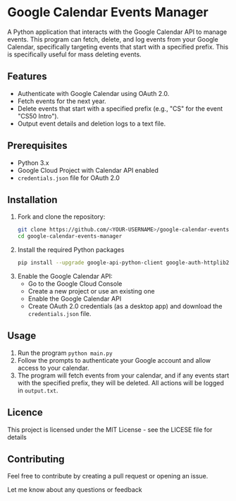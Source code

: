 # Google Calendar Events Manager
A Python application that interacts with the Google Calendar API to manage events. This program can fetch, delete, and log events from your Google Calendar, specifically targeting events that start with a specified prefix.
This is specifically useful for mass deleting events. 

## Features
- Authenticate with Google Calendar using OAuth 2.0.
- Fetch events for the next year.
- Delete events that start with a specified prefix (e.g., "CS" for the event "CS50 Intro").
- Output event details and deletion logs to a text file.

## Prerequisites
- Python 3.x
- Google Cloud Project with Calendar API enabled
- `credentials.json` file for OAuth 2.0

## Installation
1. Fork and clone the repository:
   ```bash
   git clone https://github.com/<YOUR-USERNAME>/google-calendar-events-manager.git
   cd google-calendar-events-manager
   ```
2. Install the required Python packages
    ```bash
    pip install --upgrade google-api-python-client google-auth-httplib2 google-auth-oauthlib
    ```
3. Enable the Google Calendar API:
    - Go to the Google Cloud Console
    - Create a new project or use an existing one
    - Enable the Google Calendar API
    - Create OAuth 2.0 credentials (as a desktop app) and download the `credentials.json` file.

## Usage
1. Run the program `python main.py`
2. Follow the prompts to authenticate your Google account and allow access to your calendar.
3. The program will fetch events from your calendar, and if any events start with the specified prefix, they will be deleted. All actions will be logged in `output.txt`.

## Licence
This project is licensed under the MIT License - see the LICESE file for details

## Contributing
Feel free to contribute by creating a pull request or opening an issue.

Let me know about any questions or feedback
